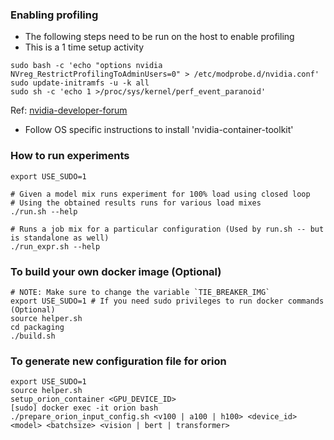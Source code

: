 ### Enabling profiling
* The following steps need to be run on the host to enable profiling
* This is a 1 time setup activity
```
sudo bash -c 'echo "options nvidia NVreg_RestrictProfilingToAdminUsers=0" > /etc/modprobe.d/nvidia.conf'
sudo update-initramfs -u -k all
sudo sh -c 'echo 1 >/proc/sys/kernel/perf_event_paranoid'
```
Ref: [nvidia-developer-forum](https://developer.nvidia.com/nvidia-development-tools-solutions-err_nvgpuctrperm-permission-issue-performance-counters)
* Follow OS specific instructions to install 'nvidia-container-toolkit'


### How to run experiments
```
export USE_SUDO=1

# Given a model mix runs experiment for 100% load using closed loop
# Using the obtained results runs for various load mixes
./run.sh --help

# Runs a job mix for a particular configuration (Used by run.sh -- but is standalone as well)
./run_expr.sh --help
```


### To build your own docker image (Optional)
```
# NOTE: Make sure to change the variable `TIE_BREAKER_IMG`
export USE_SUDO=1 # If you need sudo privileges to run docker commands (Optional)
source helper.sh
cd packaging
./build.sh
```


### To generate new configuration file for orion
```
export USE_SUDO=1
source helper.sh
setup_orion_container <GPU_DEVICE_ID>
[sudo] docker exec -it orion bash
./prepare_orion_input_config.sh <v100 | a100 | h100> <device_id> <model> <batchsize> <vision | bert | transformer>
```

